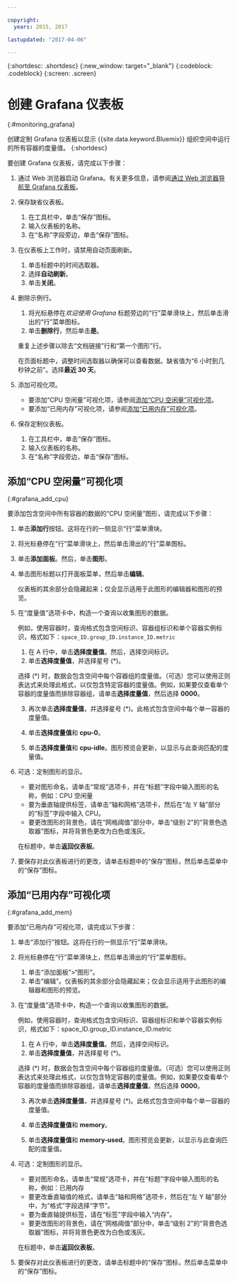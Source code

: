 ```yaml
---

copyright:
  years: 2015, 2017

lastupdated: "2017-04-06"

---
```



{:shortdesc: .shortdesc}
{:new_window: target="_blank"}
{:codeblock: .codeblock}
{:screen: .screen}

# 创建 Grafana 仪表板
{:#monitoring_grafana}

创建定制 Grafana 仪表板以显示 {{site.data.keyword.Bluemix}} 组织空间中运行的所有容器的度量值。
{:shortdesc}

要创建 Grafana 仪表板，请完成以下步骤：

1. 通过 Web 浏览器启动 Grafana。有关更多信息，请参阅[通过 Web 浏览器导航至 Grafana 仪表板](monitoring_analyzing_metrics_grafana.html#launch_grafana_from_browser)。

2. 保存缺省仪表板。

    1. 在工具栏中，单击“保存”图标。
    2. 输入仪表板的名称。
    3. 在“名称”字段旁边，单击“保存”图标。
   
3. 在仪表板上工作时，请禁用自动页面刷新。 

    1. 单击标题中的时间选取器。
    2. 选择**自动刷新**。
    3. 单击**关闭**。
 
 5. 删除示例行。
 
     1. 将光标悬停在*欢迎使用 Grafana* 标题旁边的“行”菜单滑块上，然后单击滑出的“行”菜单图标。
     2. 单击**删除行**，然后单击**是**。
     
     重复上述步骤以除去“文档链接”行和“第一个图形”行。 
     
     在页面标题中，调整时间选取器以确保可以查看数据。缺省值为“6 小时到几秒钟之前”。选择**最近 30 天**。
     
6. 添加可视化项。

    * 要添加“CPU 空闲量”可视化项，请参阅[添加“CPU 空闲量”可视化项](monitoring_grafana.html#grafana_add_cpu)。
    * 要添加“已用内存”可视化项，请参阅[添加“已用内存”可视化项](monitoring_grafana.html#grafana_add_mem)。
        
7. 保存定制仪表板。

    1. 在工具栏中，单击“保存”图标。
    2. 输入仪表板的名称。
    3. 在“名称”字段旁边，单击“保存”图标。
    

## 添加“CPU 空闲量”可视化项
{:#grafana_add_cpu}

要添加包含空间中所有容器的数据的“CPU 空闲量”图形，请完成以下步骤：

1. 单击**添加行**按钮。这将在行的一侧显示“行”菜单滑块。

    
2. 将光标悬停在“行”菜单滑块上，然后单击滑出的“行”菜单图标。

3. 单击**添加面板**。然后，单击**图形**。

4. 单击图形标题以打开面板菜单，然后单击**编辑**。 

    仪表板的其余部分会隐藏起来；仅会显示适用于此图形的编辑器和图形的预览。

    
5. 在“度量值”选项卡中，构造一个查询以收集图形的数据。 

    例如，使用容器时，查询格式包含空间标识、容器组标识和单个容器实例标识，格式如下：`space_ID.group_ID.instance_ID.metric`
        
    1. 在 A 行中，单击**选择度量值**。然后，选择空间标识。
    2. 单击**选择度量值**，并选择星号 (\*)。
    
    选择 (\*) 时，数据会包含空间中每个容器组的度量值。（可选）您可以使用正则表达式来处理此格式，以仅包含特定容器的度量值。例如，如果要仅查看单个容器的度量值而排除容器组，请单击**选择度量值**，然后选择 **0000**。
        
    3. 再次单击**选择度量值**，并选择星号 (\*)。此格式包含空间中每个单一容器的度量值。
        
    4. 单击**选择度量值**和 **cpu-0**。
        
    5. 单击**选择度量值**和 **cpu-idle**。图形预览会更新，以显示与此查询匹配的度量值。
    
6. 可选：定制图形的显示。
    
    * 要对图形命名，请单击“常规”选项卡，并在“标题”字段中输入图形的名称，例如：CPU 空闲量
    * 要为垂直轴提供标签，请单击“轴和网格”选项卡，然后在“左 Y 轴”部分的“标签”字段中输入 CPU。
    * 要更改图形的背景色，请在“网格阈值”部分中，单击“级别 2”的“背景色选取器”图标，并将背景色更改为白色或浅灰。
    
    在标题中，单击**返回仪表板**。
    
7. 要保存对此仪表板进行的更改，请单击标题中的“保存”图标，然后单击菜单中的“保存”图标。


## 添加“已用内存”可视化项
{:#grafana_add_mem}

要添加“已用内存”可视化项，请完成以下步骤：

1. 单击“添加行”按钮。这将在行的一侧显示“行”菜单滑块。
   
2. 将光标悬停在“行”菜单滑块上，然后单击滑出的“行”菜单图标。

    1. 单击“添加面板”>“图形”。
    2. 单击“编辑”。仪表板的其余部分会隐藏起来；仅会显示适用于此图形的编辑器和图形的预览。

    
3. 在“度量值”选项卡中，构造一个查询以收集图形的数据。 

    例如，使用容器时，查询格式包含空间标识、容器组标识和单个容器实例标识，格式如下：space_ID.group_ID.instance_ID.metric
        
    1. 在 A 行中，单击**选择度量值**。然后，选择空间标识。
    2. 单击**选择度量值**，并选择星号 (\*)。
    
    选择 (\*) 时，数据会包含空间中每个容器组的度量值。（可选）您可以使用正则表达式来处理此格式，以仅包含特定容器的度量值。例如，如果要仅查看单个容器的度量值而排除容器组，请单击**选择度量值**，然后选择 **0000**。
    
    3. 再次单击**选择度量值**，并选择星号 (\*)。此格式包含空间中每个单一容器的度量值。
        
    4. 单击**选择度量值**和 **memory**。
        
    5. 单击**选择度量值**和 **memory-used**。图形预览会更新，以显示与此查询匹配的度量值。
    
6. 可选：定制图形的显示。
    
    * 要对图形命名，请单击“常规”选项卡，并在“标题”字段中输入图形的名称，例如：已用内存
    *  要更改垂直轴值的格式，请单击“轴和网格”选项卡，然后在“左 Y 轴”部分中，为“格式”字段选择“字节”。
    * 要为垂直轴提供标签，请在“标签”字段中输入“内存”。
    * 要更改图形的背景色，请在“网格阈值”部分中，单击“级别 2”的“背景色选取器”图标，并将背景色更改为白色或浅灰。
    
    在标题中，单击**返回仪表板**。

7. 要保存对此仪表板进行的更改，请单击标题中的“保存”图标，然后单击菜单中的“保存”图标。

